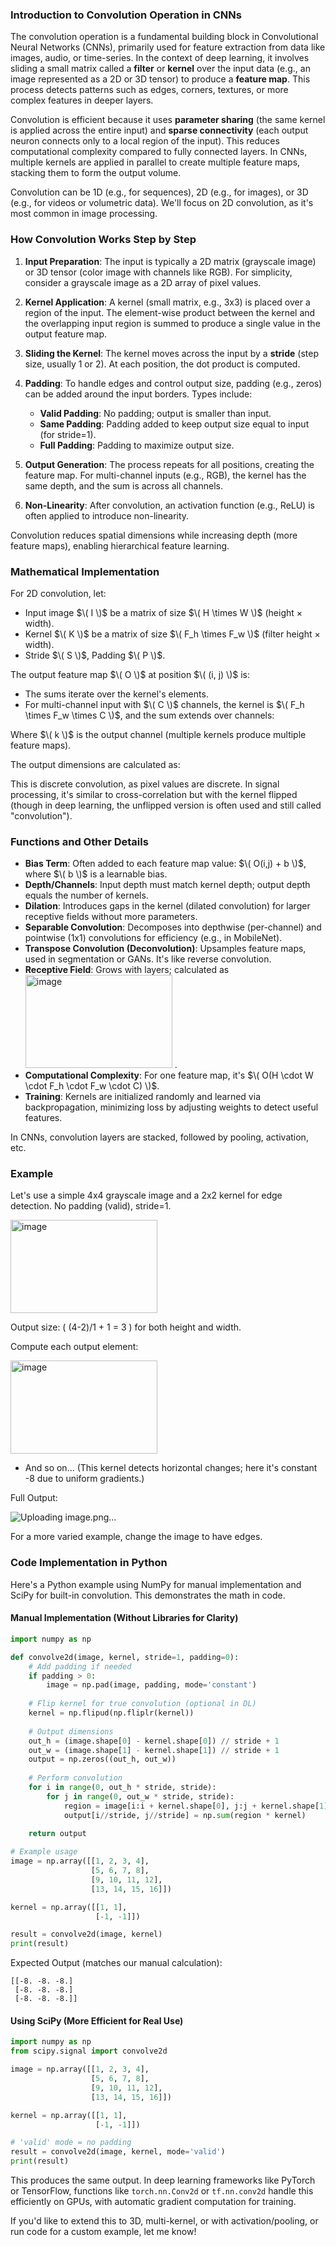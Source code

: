 ### Introduction to Convolution Operation in CNNs

The convolution operation is a fundamental building block in Convolutional Neural Networks (CNNs), primarily used for feature extraction from data like images, audio, or time-series. In the context of deep learning, it involves sliding a small matrix called a **filter** or **kernel** over the input data (e.g., an image represented as a 2D or 3D tensor) to produce a **feature map**. This process detects patterns such as edges, corners, textures, or more complex features in deeper layers.

Convolution is efficient because it uses **parameter sharing** (the same kernel is applied across the entire input) and **sparse connectivity** (each output neuron connects only to a local region of the input). This reduces computational complexity compared to fully connected layers. In CNNs, multiple kernels are applied in parallel to create multiple feature maps, stacking them to form the output volume.

Convolution can be 1D (e.g., for sequences), 2D (e.g., for images), or 3D (e.g., for videos or volumetric data). We'll focus on 2D convolution, as it's most common in image processing.

### How Convolution Works Step by Step

1. **Input Preparation**: The input is typically a 2D matrix (grayscale image) or 3D tensor (color image with channels like RGB). For simplicity, consider a grayscale image as a 2D array of pixel values.

2. **Kernel Application**: A kernel (small matrix, e.g., 3x3) is placed over a region of the input. The element-wise product between the kernel and the overlapping input region is summed to produce a single value in the output feature map.

3. **Sliding the Kernel**: The kernel moves across the input by a **stride** (step size, usually 1 or 2). At each position, the dot product is computed.

4. **Padding**: To handle edges and control output size, padding (e.g., zeros) can be added around the input borders. Types include:
   - **Valid Padding**: No padding; output is smaller than input.
   - **Same Padding**: Padding added to keep output size equal to input (for stride=1).
   - **Full Padding**: Padding to maximize output size.

5. **Output Generation**: The process repeats for all positions, creating the feature map. For multi-channel inputs (e.g., RGB), the kernel has the same depth, and the sum is across all channels.

6. **Non-Linearity**: After convolution, an activation function (e.g., ReLU) is often applied to introduce non-linearity.

Convolution reduces spatial dimensions while increasing depth (more feature maps), enabling hierarchical feature learning.

### Mathematical Implementation

For 2D convolution, let:
- Input image $\( I \)$ be a matrix of size $\( H \times W \)$ (height × width).
- Kernel $\( K \)$ be a matrix of size $\( F_h \times F_w \)$ (filter height × width).
- Stride $\( S \)$, Padding $\( P \)$.

The output feature map $\( O \)$ at position $\( (i, j) \)$ is:



- The sums iterate over the kernel's elements.
- For multi-channel input with $\( C \)$ channels, the kernel is $\( F_h \times F_w \times C \)$, and the sum extends over channels:



Where $\( k \)$ is the output channel (multiple kernels produce multiple feature maps).

The output dimensions are calculated as:



This is discrete convolution, as pixel values are discrete. In signal processing, it's similar to cross-correlation but with the kernel flipped (though in deep learning, the unflipped version is often used and still called "convolution").

### Functions and Other Details

- **Bias Term**: Often added to each feature map value: $\( O(i,j) + b \)$, where $\( b \)$ is a learnable bias.
- **Depth/Channels**: Input depth must match kernel depth; output depth equals the number of kernels.
- **Dilation**: Introduces gaps in the kernel (dilated convolution) for larger receptive fields without more parameters.
- **Separable Convolution**: Decomposes into depthwise (per-channel) and pointwise (1x1) convolutions for efficiency (e.g., in MobileNet).
- **Transpose Convolution (Deconvolution)**: Upsamples feature maps, used in segmentation or GANs. It's like reverse convolution.
- **Receptive Field**: Grows with layers; calculated as
  <img width="235" height="149" alt="image" src="https://github.com/user-attachments/assets/5671da88-afef-4ea7-848f-5f1467f21995" />
.
- **Computational Complexity**: For one feature map, it's $\( O(H \cdot W \cdot F_h \cdot F_w \cdot C) \)$.
- **Training**: Kernels are initialized randomly and learned via backpropagation, minimizing loss by adjusting weights to detect useful features.

In CNNs, convolution layers are stacked, followed by pooling, activation, etc.

### Example

Let's use a simple 4x4 grayscale image and a 2x2 kernel for edge detection. No padding (valid), stride=1.

<img width="235" height="149" alt="image" src="https://github.com/user-attachments/assets/79cf7aa5-c916-4e6e-8672-4e75c61979ea" />

Output size: \( (4-2)/1 + 1 = 3 \) for both height and width.

Compute each output element:

<img width="235" height="149" alt="image" src="https://github.com/user-attachments/assets/80040d07-7387-4362-a824-457d9c5c4a16" />

- And so on... (This kernel detects horizontal changes; here it's constant -8 due to uniform gradients.)

Full Output:


![Uploading image.png…]()


For a more varied example, change the image to have edges.

### Code Implementation in Python

Here's a Python example using NumPy for manual implementation and SciPy for built-in convolution. This demonstrates the math in code.

#### Manual Implementation (Without Libraries for Clarity)

```python
import numpy as np

def convolve2d(image, kernel, stride=1, padding=0):
    # Add padding if needed
    if padding > 0:
        image = np.pad(image, padding, mode='constant')
    
    # Flip kernel for true convolution (optional in DL)
    kernel = np.flipud(np.fliplr(kernel))
    
    # Output dimensions
    out_h = (image.shape[0] - kernel.shape[0]) // stride + 1
    out_w = (image.shape[1] - kernel.shape[1]) // stride + 1
    output = np.zeros((out_h, out_w))
    
    # Perform convolution
    for i in range(0, out_h * stride, stride):
        for j in range(0, out_w * stride, stride):
            region = image[i:i + kernel.shape[0], j:j + kernel.shape[1]]
            output[i//stride, j//stride] = np.sum(region * kernel)
    
    return output

# Example usage
image = np.array([[1, 2, 3, 4],
                  [5, 6, 7, 8],
                  [9, 10, 11, 12],
                  [13, 14, 15, 16]])

kernel = np.array([[1, 1],
                   [-1, -1]])

result = convolve2d(image, kernel)
print(result)
```

Expected Output (matches our manual calculation):

```
[[-8. -8. -8.]
 [-8. -8. -8.]
 [-8. -8. -8.]]
```

#### Using SciPy (More Efficient for Real Use)

```python
import numpy as np
from scipy.signal import convolve2d

image = np.array([[1, 2, 3, 4],
                  [5, 6, 7, 8],
                  [9, 10, 11, 12],
                  [13, 14, 15, 16]])

kernel = np.array([[1, 1],
                   [-1, -1]])

# 'valid' mode = no padding
result = convolve2d(image, kernel, mode='valid')
print(result)
```

This produces the same output. In deep learning frameworks like PyTorch or TensorFlow, functions like `torch.nn.Conv2d` or `tf.nn.conv2d` handle this efficiently on GPUs, with automatic gradient computation for training.

If you'd like to extend this to 3D, multi-kernel, or with activation/pooling, or run code for a custom example, let me know!
